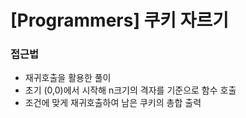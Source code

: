# [Programmers] 쿠키 자르기

### 접근법

-   재귀호출을 활용한 풀이
-   초기 (0,0)에서 시작해 n크기의 격자를 기준으로 함수 호출
-   조건에 맞게 재귀호출하여 남은 쿠키의 총합 출력
